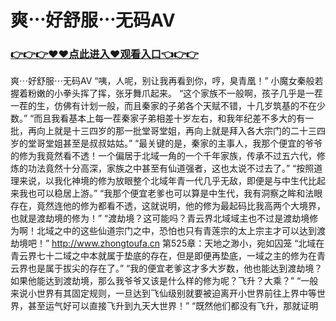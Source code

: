 # 爽⋯好舒服⋯无码AV

### <a href="https://https://github.com/lourv/hair/issues/1">👉👉👉♥♥点此进入♥观看入口👈👉👉</a>

爽⋯好舒服⋯无码AV
“咦，人呢，别让我再看到你，哼，臭青凰！”
    小魔女秦般若握着粉嫩的小拳头挥了挥，张牙舞爪起来。
    “这个家族不一般啊，孩子几乎是一茬一茬的生，仿佛有计划一般，而且秦家的子弟各个天赋不错，十几岁筑基的不在少数。”
    “而且我看基本上每一茬秦家子弟相差十岁左右，和我年纪差不多大的有一批，再向上就是十三四岁的那一批堂哥堂姐，再向上就是拜入各大宗门的二十三四岁的堂哥堂姐甚至是叔叔姑姑。”
    “最关键的是，秦家的主事人，我那个便宜的爷爷的修为我竟然看不透！一个偏居于北域一角的一个千年家族，传承不过五六代，修炼的功法竟然十分高深，家族之中甚至有仙道强者，这也太说不过去了。”
    “按照道理来说，以我化神境的修为放眼整个北域年青一代几乎无敌，即便是与中生代比起来我也可以稳居上游。”
    “我那个便宜老爹也可以算是中生代，我有洞察之眸和法眼存在，竟然连他的修为都看不透，这就说明，他的修为最起码比我高两个大境界，也就是渡劫境的修为！”
    “渡劫境？这可能吗？青云界北域域主也不过是渡劫境修为啊！北域之中的这些仙道宗门之中，恐怕也只有青莲宗的太上宗主才可以达到渡劫境吧！”
http://www.zhongtoufa.cn
第525章：天地之渺小，宛如囚笼
    “北域在青云界七十二域之中本就属于垫底的存在，但是即便再垫底，一域之主的修为在青云界也是属于拔尖的存在了。”
    “我的便宜老爹这才多大岁数，他也能达到渡劫境？如果他能达到渡劫境，那么我爷爷又该是什么样的修为呢？飞升？大乘？”
    “一般来说小世界有其固定规则，一旦达到飞仙级别就要被迫离开小世界前往上界中等世界，甚至运气好可以直接飞升到九天大世界！”
    “既然他们都没有飞升，那就证明
